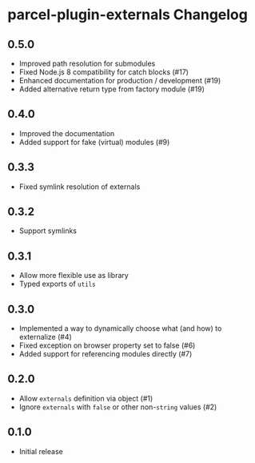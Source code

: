 # parcel-plugin-externals Changelog

## 0.5.0

- Improved path resolution for submodules
- Fixed Node.js 8 compatibility for catch blocks (#17)
- Enhanced documentation for production / development (#19)
- Added alternative return type from factory module (#19)

## 0.4.0

- Improved the documentation
- Added support for fake (virtual) modules (#9)

## 0.3.3

- Fixed symlink resolution of externals

## 0.3.2

- Support symlinks

## 0.3.1

- Allow more flexible use as library
- Typed exports of `utils`

## 0.3.0

- Implemented a way to dynamically choose what (and how) to externalize (#4)
- Fixed exception on browser property set to false (#6)
- Added support for referencing modules directly (#7)

## 0.2.0

- Allow `externals` definition via object (#1)
- Ignore `externals` with `false` or other non-`string` values (#2)

## 0.1.0

- Initial release
